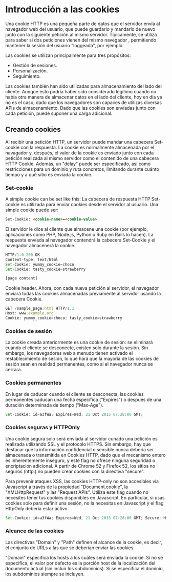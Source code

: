 # Introducción a las cookies

Una cookie HTTP es una pequeña parte de datos que el servidor envía al navegador web del usuario, que puede guardarlo y 
mandarlo de nuevo junto con la siguiente petición al mismo servidor. Típicamente, se utiliza para saber si dos peticiones
vienen del mismo navegador , permitiendo mantener la sesión del usuario "loggeada", por ejemplo. 

Las cookies se utilizan principalmente para tres propósitos:

* Gestión de sesiones.
* Personalización.
* Seguimiento.

Las cookies también han sido utilizadas para almacenamiento del lado del cliente. Aunque esto podría haber sido considerado
legítimo cuando no había otra manera de almacenar datos en el lado del cliente, hoy en día ya no es el caso, dado que los navegadores
son capaces de utilizas diversas APIs de almacenamiento. Dado que las cookies son envíadas junto con cada petición, puede suponer
una carga adicional.

## Creando cookies

Al recibir una petición HTTP, un servidor puede mandar una cabecera Set-cookie con la respuesta. La cookie es normalmente
almacenada por el navagador y, después, el valor de la cookie es envíado junto con cada petición realizada al mismo servidor 
como el contenido de una cabecera HTTP Cookie. Además, un "delay" puede ser especificado, así como restricciones para un dominio
y ruta concretos, limitando durante cuánto tiempo y a qué sitio es envíada la cookie.

### Set-cookie

A simple cookie can be set like this:
La cabecera de respuesta HTTP Set-cookie es utilizada para envíar cookies desde el servidor al usuario. Una simple cookie puede ser:

```html
Set-Cookie: <cookie-name>=<cookie-value>
```

El servidor le dice al cliente que almacene una cookie (por ejemplo, aplicaciones como PHP, Node.js, Python o Ruby en Rails lo hacen).
La respuesta envíada al navegador contendrá la cabecera Set-Cookie y el navegador almacenerá la cookie. 

```javascript
HTTP/1.0 200 OK
Content-type: text/html
Set-Cookie: yummy_cookie=choco
Set-Cookie: tasty_cookie=strawberry

[page content]
```
Cookie header.
Ahora, con cada nueva petición al servidor, el navegador enviará todas las cookies almacenadas previamente al servidor usando
la cabecera Cookie.

```javascript
GET /sample_page.html HTTP/1.1
Host: www.example.org
Cookie: yummy_cookie=choco; tasty_cookie=strawberry
```

### Cookies de sesión

La cookie creada anteriormente es una cookie de sesión: se eliminará cuando el cliente se desconecte, existen solo durante la sesión.
Sin embargo, los navegadores web a menudo tienen activado el restablecimiento de sesión, lo que hará que la mayoría de las cookies
de sesión sean en realidad permanentes, como si el navegador nunca se cerrara.

### Cookies permanentes

En lugar de caducar cuando el cliente se desconecta, las cookies permanentes caducan una fecha específica ("Expires") o después
de una duración determinada de tiempo ("Max-Age").

```javascript
Set-Cookie: id=a3fWa; Expires=Wed, 21 Oct 2015 07:28:00 GMT;
```

### Cookies seguras y HTTPOnly

Una cookie segura solo será envíada al servidor cunado una petición es realizada utilizando SSL y el protocolo HTTPS. Sin embargo,
hay que destacar que la información confidencial o sensible nunca debería ser almacenada o transmitida en Cookies HTTP, dado que 
el mecanismo entero es inherentemente inseguro, y este flag no ofrece ninguna seguridad o encriptación adicional. A partir de 
Chrome 52 y Firefox 52, los sitios no seguros (http:) no pueden crear cookies con la directiva "secure".

Para prevenir ataques XSS, las cookies HTTP-only no son accesibles vía Javascript a través de la propiedad "Document.cookie", la
"XMLHttpRequest" y las "Request APIs". Utiliza este flag cuando no necesites tener tus cookies disponibles en Javascript. En 
particular, si usas cookies solo para definir una sesión, no la necesitas en Javascript y el flag HttpOnly debería estar activo.

```javascript
Set-Cookie: id=a3fWa; Expires=Wed, 21 Oct 2015 07:28:00 GMT; Secure; HttpOnly
```

### Alcance de las cookies

Las directivas "Domain" y "Path" definen el alcance de la cookie, es decir, el conjunto de URLs a las que se deberían envíar
las cookies.

"Domain" especifica los hosts a los cuáles será envíada la cookie. Si no se especifica, el valor por defecto es la porción
host de la localización del documento actual (sin incluir los subdominios). Si se especifica el dominio, los subdominios siempre
se incluyen.









 
 
 
 

















